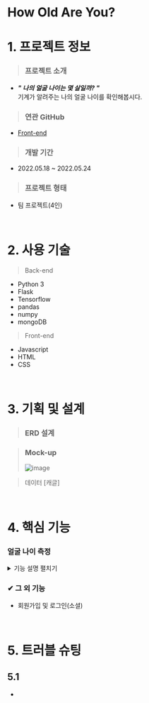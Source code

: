 # How Old Are You?

# 1. 프로젝트 정보

> ### 프로젝트 소개
- ***" 나의 얼굴 나이는 몇 살일까? "***  
기계가 알려주는 나의 얼굴 나이를 확인해봅시다.

> ### 연관 GitHub
- [Front-end](https://github.com/angar2/HOAY-frontend)

> ### 개발 기간
- 2022.05.18 ~ 2022.05.24

> ### 프로젝트 형태
- 팀 프로젝트(4인)

<br>

# 2. 사용 기술

> Back-end
- Python 3  
- Flask
- Tensorflow  
- pandas 
- numpy  
- mongoDB  

> Front-end
- Javascript
- HTML
- CSS

<br>

# 3. 기획 및 설계
> ### ERD 설계
> 

> ### Mock-up
> ![image](https://user-images.githubusercontent.com/100769423/186613503-ea2c0bf9-3bd1-429c-a87b-0a875d54d79b.png)

> 데이터
> [캐글] 

<br>

# 4. 핵심 기능
### 얼굴 나이 측정

<details>
  <summary>기능 설명 펼치기</summary>
  <br>

## 4.1 기능 흐름
  
  <br>
  
> ### 📌 Step 1. 이미지 업로드
- 
  
  <br>
  
> ### 📌 Step 2. 이미지 머신러닝 측정
- 
  
  <br>
  
> ### 📌 Step 3. 데이터 응답 
- 준비가 완료된 와인 데이터로 클라이언트에 응답합니다.

  <br>
</details>


### ✔ 그 외 기능
- 회원가입 및 로그인(소셜)

<br>

# 5. 트러블 슈팅
## 5.1 
- 
